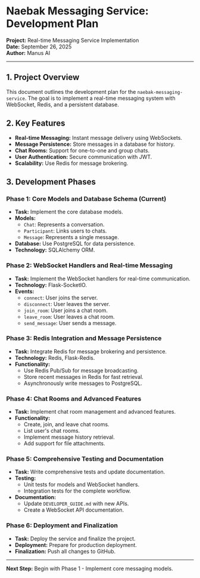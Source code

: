 # Naebak Messaging Service: Development Plan

**Project:** Real-time Messaging Service Implementation  
**Date:** September 26, 2025  
**Author:** Manus AI

---

## 1. Project Overview

This document outlines the development plan for the `naebak-messaging-service`. The goal is to implement a real-time messaging system with WebSocket, Redis, and a persistent database.

## 2. Key Features

- **Real-time Messaging:** Instant message delivery using WebSockets.
- **Message Persistence:** Store messages in a database for history.
- **Chat Rooms:** Support for one-to-one and group chats.
- **User Authentication:** Secure communication with JWT.
- **Scalability:** Use Redis for message brokering.

## 3. Development Phases

### **Phase 1: Core Models and Database Schema (Current)**

- **Task:** Implement the core database models.
- **Models:**
  - `Chat`: Represents a conversation.
  - `Participant`: Links users to chats.
  - `Message`: Represents a single message.
- **Database:** Use PostgreSQL for data persistence.
- **Technology:** SQLAlchemy ORM.

### **Phase 2: WebSocket Handlers and Real-time Messaging**

- **Task:** Implement the WebSocket handlers for real-time communication.
- **Technology:** Flask-SocketIO.
- **Events:**
  - `connect`: User joins the server.
  - `disconnect`: User leaves the server.
  - `join_room`: User joins a chat room.
  - `leave_room`: User leaves a chat room.
  - `send_message`: User sends a message.

### **Phase 3: Redis Integration and Message Persistence**

- **Task:** Integrate Redis for message brokering and persistence.
- **Technology:** Redis, Flask-Redis.
- **Functionality:**
  - Use Redis Pub/Sub for message broadcasting.
  - Store recent messages in Redis for fast retrieval.
  - Asynchronously write messages to PostgreSQL.

### **Phase 4: Chat Rooms and Advanced Features**

- **Task:** Implement chat room management and advanced features.
- **Functionality:**
  - Create, join, and leave chat rooms.
  - List user's chat rooms.
  - Implement message history retrieval.
  - Add support for file attachments.

### **Phase 5: Comprehensive Testing and Documentation**

- **Task:** Write comprehensive tests and update documentation.
- **Testing:**
  - Unit tests for models and WebSocket handlers.
  - Integration tests for the complete workflow.
- **Documentation:**
  - Update `DEVELOPER_GUIDE.md` with new APIs.
  - Create a WebSocket API documentation.

### **Phase 6: Deployment and Finalization**

- **Task:** Deploy the service and finalize the project.
- **Deployment:** Prepare for production deployment.
- **Finalization:** Push all changes to GitHub.

---

**Next Step:** Begin with Phase 1 - Implement core messaging models.
